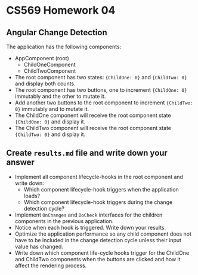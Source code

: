 # CS569 Homework 04
## Angular Change Detection
The application has the following components:  
* AppComponent (root)
  * ChildOneComponent
  * ChildTwoComponent
* The root component has two states: `{ChildOne: 0}` and `{ChildTwo: 0}` and display both counts.
* The root component has two buttons, one to increment `{ChildOne: 0}` immutably and the other to mutate it.
* Add another two buttons to the root component to increment `{ChildTwo: 0}` immutably and to mutate it.
* The ChildOne component will receive the root component state `{ChildOne: 0}` and display it.
* The ChildTwo component will receive the root component state `{ChildTwo: 0}` and display it.
## Create `results.md` file and write down your answer
* Implement all component lifecycle-hooks in the root component and write down:
  * Which component lifecycle-hook triggers when the application loads?
  * Which component lifecycle-hook triggers during the change detection cycle?
* Implement `OnChanges` and `DoCheck` interfaces for the children components in the previous application. 
* Notice when each hook is triggered. Write down your results.
* Optimize the application performance so any child component does not have to be included in the change detection cycle unless their input value has changed. 
* Write down which component life-cycle hooks trigger for the ChildOne and ChildTwo components when the buttons are clicked and how it affect the rendering process.
